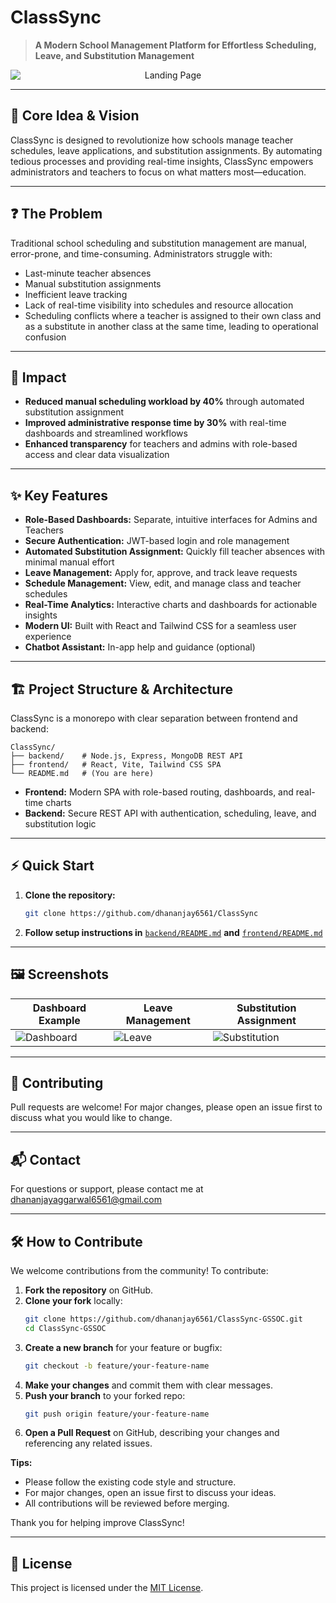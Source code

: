 # ClassSync

> **A Modern School Management Platform for Effortless Scheduling, Leave, and Substitution Management**

<p align="center">
  <img src="screenshots/landingpage.png" alt="Landing Page" style="max-width: 100%; display: block; margin: 0 auto;" />
</p>

---

## 🌟 Core Idea & Vision
ClassSync is designed to revolutionize how schools manage teacher schedules, leave applications, and substitution assignments. By automating tedious processes and providing real-time insights, ClassSync empowers administrators and teachers to focus on what matters most—education.

---

## ❓ The Problem
Traditional school scheduling and substitution management are manual, error-prone, and time-consuming. Administrators struggle with:
- Last-minute teacher absences
- Manual substitution assignments
- Inefficient leave tracking
- Lack of real-time visibility into schedules and resource allocation
- Scheduling conflicts where a teacher is assigned to their own class and as a substitute in another class at the same time, leading to operational confusion

---

## 🚀 Impact
- **Reduced manual scheduling workload by 40%** through automated substitution assignment
- **Improved administrative response time by 30%** with real-time dashboards and streamlined workflows
- **Enhanced transparency** for teachers and admins with role-based access and clear data visualization

---

## ✨ Key Features
- **Role-Based Dashboards:** Separate, intuitive interfaces for Admins and Teachers
- **Secure Authentication:** JWT-based login and role management
- **Automated Substitution Assignment:** Quickly fill teacher absences with minimal manual effort
- **Leave Management:** Apply for, approve, and track leave requests
- **Schedule Management:** View, edit, and manage class and teacher schedules
- **Real-Time Analytics:** Interactive charts and dashboards for actionable insights
- **Modern UI:** Built with React and Tailwind CSS for a seamless user experience
- **Chatbot Assistant:** In-app help and guidance (optional)

---

## 🏗️ Project Structure & Architecture
ClassSync is a monorepo with clear separation between frontend and backend:

```
ClassSync/
├── backend/    # Node.js, Express, MongoDB REST API
├── frontend/   # React, Vite, Tailwind CSS SPA
└── README.md   # (You are here)
```
- **Frontend:** Modern SPA with role-based routing, dashboards, and real-time charts
- **Backend:** Secure REST API with authentication, scheduling, leave, and substitution logic

---

## ⚡ Quick Start
1. **Clone the repository:**
   ```bash
   git clone https://github.com/dhananjay6561/ClassSync
   ```
2. **Follow setup instructions in** [`backend/README.md`](./backend/README.md) **and** [`frontend/README.md`](./frontend/README.md)

---

## 🖼️ Screenshots

| Dashboard Example | Leave Management | Substitution Assignment |
|-------------------|------------------|------------------------|
|![Dashboard](screenshots/dashboard.png) | ![Leave](screenshots/leave.png) | ![Substitution](screenshots/substitution.png) |

---

## 🤝 Contributing
Pull requests are welcome! For major changes, please open an issue first to discuss what you would like to change.

---

## 📬 Contact
For questions or support, please contact me at dhananjayaggarwal6561@gmail.com 

---

## 🛠️ How to Contribute
We welcome contributions from the community! To contribute:

1. **Fork the repository** on GitHub.
2. **Clone your fork** locally:
   ```bash
   git clone https://github.com/dhananjay6561/ClassSync-GSSOC.git
   cd ClassSync-GSSOC
   ```
3. **Create a new branch** for your feature or bugfix:
   ```bash
   git checkout -b feature/your-feature-name
   ```
4. **Make your changes** and commit them with clear messages.
5. **Push your branch** to your forked repo:
   ```bash
   git push origin feature/your-feature-name
   ```
6. **Open a Pull Request** on GitHub, describing your changes and referencing any related issues.

**Tips:**
- Please follow the existing code style and structure.
- For major changes, open an issue first to discuss your ideas.
- All contributions will be reviewed before merging.

Thank you for helping improve ClassSync! 

---

## 📄 License
This project is licensed under the [MIT License](LICENSE).
